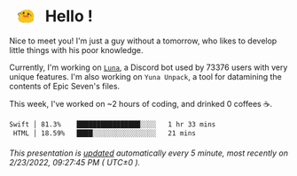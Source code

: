<h1>   <img src="./spoink.gif" style="vertical-align:middle;" width="30px">   Hello ! </h1>

Nice to meet you! I'm just a guy without a tomorrow, who likes to develop little things with his poor knowledge.

Currently, I'm working on <a href='https://github.com/Asgarrrr/Luna'>`Luna`</a>, a Discord bot used by 73376 users with very unique features. I'm also working on `Yuna Unpack`, a tool for datamining the contents of Epic Seven's files.

This week, I've worked on ~2 hours of coding, and drinked 0 coffees ☕.

```
Swift │ 81.3%    ████████████████░░░░   1 hr 33 mins
 HTML │ 18.59%   ████░░░░░░░░░░░░░░░░   21 mins
```

###### This presentation is [updated](https://github.com/Asgarrrr) automatically every 5 minute, most recently on 2/23/2022, 09:27:45 PM ( UTC±0 ).